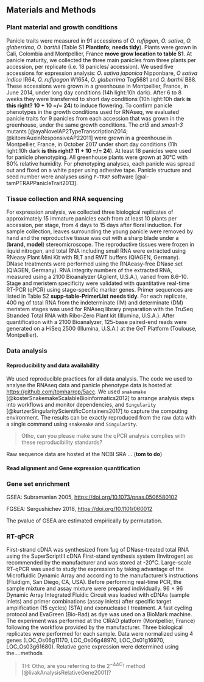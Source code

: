 
## Materials and Methods

### Plant material and growth conditions

Panicle traits were measured in 91 accessions of *O. rufipgon*, *O. sativa*, *O. glaberrima*, *O. barthii* (Table S1 **Plantinfo**; **needs tidy**). Plants were grown in Cali, Colombia and Montpellier, France **move grow location to table S1**.
At panicle maturity, we collected the three main panicles from three plants per accession, per replicate (i.e. 18 panicles/ accession).
We used five accessions for expression analysis: *O. sativa japonica*  Nipponbare, *O sativa indica* IR64, *O. rufipogon* W1654, *O. glaberrima* Tog5681 and *O. barthii* B88.
These accessions were grown in a greenhouse in Montpellier, France, in June 2014, under long day conditions (14h light:10h dark).
After 6 to 8 weeks they were transferred to short day conditions (10h light:10h dark **is this right? 10 + 10 =/= 24**) to induce flowering.
To confirm panicle phenotypes in the growth conditions used for RNAseq, we evaluated panicle traits for 9 panicles from each accession that was grown in the greenhouse, under the same growth conditions.
The *crl5* and *smos1-3* mutants [@ayaNovelAP2TypeTranscription2014; @kitomiAuxinResponsiveAP22011] were grown in a greenhouse in Montpellier, France, in October 2017 under short day conditions (11h light:10h dark **is this right? 11 + 10 =/= 24**).
At least 18 panicles were used for panicle phenotyping.
All greenhouse plants were grown at 30°C with 80% relative humidity.
For phenotyping analyses, each panicle was spread out and fixed on a white paper using adhesive tape.
Panicle structure and seed number were analyses using `P-TRAP` software [@al-tamPTRAPPanicleTrait2013].

### Tissue collection and RNA sequencing

For expression analysis, we collected three biological replicates of approximately 15 immature panicles each from at least 10 plants per accession, per stage, from 4 days to 15 days after floral induction.
For sample collection, leaves surrounding the young panicle were removed by hand and the reproductive tissue was cut with a sharp blade under a (**brand, model**) stereomicroscope.
The reproductive tissues were frozen in liquid nitrogen, and total RNA including small RNA were extracted using RNeasy Plant Mini Kit with RLT and RWT buffers (QIAGEN, Germany).
DNase treatments were performed using the RNAeasy-free DNase set (QIAGEN, Germany).
RNA integrity numbers of the extracted RNA, measured using a 2100 Bioanalyzer (Agilent, U.S.A.), varied from 8.6–10.
Stage and meristem specificity were validated with quantitative real-time RT-PCR (qPCR) using stage-specific marker genes.
Primer sequences are listed in Table S2 **supp-table-PrimerList** **needs tidy**.
For each replicate, 400 ng of total RNA from the indeterminate (IM) and determinate (DM) meristem stages was used for RNAseq library preparation with the TruSeq Stranded Total RNA with Ribo-Zero Plant kit (Illumina, U.S.A.).
After quantification with a 2100 Bioanalyzer, 125-base paired-end reads were generated on a HiSeq 2500 (Illumina, U.S.A.) at the GeT Platform (Toulouse, Montpellier).

### Data analysis

#### Reproducibility and data availability

We used reproducible practices for all data analysis.
The code we used to analyse the RNAseq data and panicle phenotype data is hosted at https://github.com/tomharrop/5acc.
We used `snakemake` [@kosterSnakemakeScalableBioinformatics2012] to arrange analysis steps into workflows and monitor dependencies, and `Singularity` [@kurtzerSingularityScientificContainers2017] to capture the computing environment.
The results can be exactly reproduced from the raw data with a single command using `snakemake` and `Singularity`.

> Otho, can you please make sure the qPCR analysis complies with these reproducibility standards?

Raw sequence data are hosted at the NCBI SRA ... (**tom to do**)

#### Read alignment and Gene expression quantification

### Gene set enrichment
GSEA: Subramanian 2005, https://doi.org/10.1073/pnas.0506580102

FGSEA: Sergushichev 2016, https://doi.org/10.1101/060012

The pvalue of GSEA are estimated empirically by permutation.

### RT-qPCR
First-strand cDNA was synthesized from 1μg of DNase-treated total RNA using the SuperScriptIII cDNA First-stand synthesis system (Invitrogen) as recommended by the manufacturer and was stored at -20°C. Large-scale RT-qPCR was used to study the expression by taking advantage of the Microfluidic Dynamic Array and according to the manufacturer’s instructions  (Fluidigm, San Diego, CA, USA).
Before performing real-time PCR, the sample mixture and assay mixture were prepared individually. 96 × 96 Dynamic Array Integrated Fluidic Circuit was loaded with cDNAs (sample inlets) and primer combinations (assay inlets) after specific target amplification (15 cycles) (STA) and exonuclease I treatment. A fast cycling protocol and EvaGreen (Bio-Rad) as dye was used on a BioMark machine. The experiment was performed at the CIRAD platform (Montpellier, France) following the workflow provided by the manufacturer. Three biological replicates were performed for each sample. Data were normalized using 4 genes (LOC_Os06g11170, LOC_Os06g48970, LOC_Os01g16970, LOC_Os03g61680).
Relative gene expression were determined using the….methods

> TH: Otho, are you referring to the $2^{- \Delta \Delta C_{T}}$ method [@livakAnalysisRelativeGene2001]?

